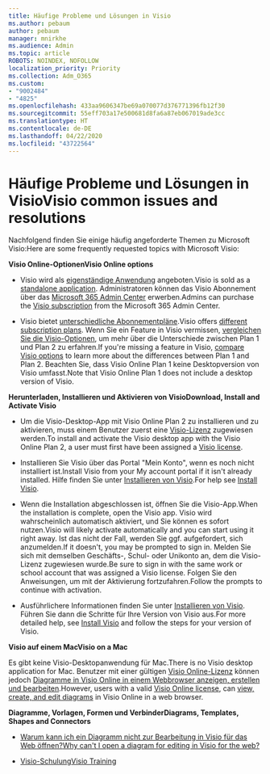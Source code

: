 ```yaml
---
title: Häufige Probleme und Lösungen in Visio
ms.author: pebaum
author: pebaum
manager: mnirkhe
ms.audience: Admin
ms.topic: article
ROBOTS: NOINDEX, NOFOLLOW
localization_priority: Priority
ms.collection: Adm_O365
ms.custom:
- "9002484"
- "4825"
ms.openlocfilehash: 433aa9606347be69a070077d376771396fb12f30
ms.sourcegitcommit: 55eff703a17e500681d8fa6a87eb067019ade3cc
ms.translationtype: HT
ms.contentlocale: de-DE
ms.lasthandoff: 04/22/2020
ms.locfileid: "43722564"
---
```

# <a name="visio-common-issues-and-resolutions"></a><span data-ttu-id="caf19-102">Häufige Probleme und Lösungen in Visio</span><span class="sxs-lookup"><span data-stu-id="caf19-102">Visio common issues and resolutions</span></span>

<span data-ttu-id="caf19-103">Nachfolgend finden Sie einige häufig angeforderte Themen zu Microsoft Visio:</span><span class="sxs-lookup"><span data-stu-id="caf19-103">Here are some frequently requested topics with Microsoft Visio:</span></span>

<span data-ttu-id="caf19-104">**Visio Online-Optionen**</span><span class="sxs-lookup"><span data-stu-id="caf19-104">**Visio Online options**</span></span>

- <span data-ttu-id="caf19-105">Visio wird als [eigenständige Anwendung](https://products.office.com/visio/flowchart-software) angeboten.</span><span class="sxs-lookup"><span data-stu-id="caf19-105">Visio is sold as a [standalone application](https://products.office.com/visio/flowchart-software).</span></span> <span data-ttu-id="caf19-106">Administratoren können das Visio Abonnement über das [Microsoft 365 Admin Center](https://docs.microsoft.com/alchemyinsights/purchase-visio-subscription) erwerben.</span><span class="sxs-lookup"><span data-stu-id="caf19-106">Admins can purchase the [Visio subscription](https://docs.microsoft.com/alchemyinsights/purchase-visio-subscription) from the Microsoft 365 Admin Center.</span></span>

- <span data-ttu-id="caf19-107">Visio bietet [unterschiedliche Abonnementpläne](https://products.office.com/visio/microsoft-visio-plans-and-pricing-compare-visio-options).</span><span class="sxs-lookup"><span data-stu-id="caf19-107">Visio offers [different subscription plans](https://products.office.com/visio/microsoft-visio-plans-and-pricing-compare-visio-options).</span></span> <span data-ttu-id="caf19-108">Wenn Sie ein Feature in Visio vermissen, [vergleichen Sie die Visio-Optionen](https://products.office.com/visio/microsoft-visio-plans-and-pricing-compare-visio-options), um mehr über die Unterschiede zwischen Plan 1 und Plan 2 zu erfahren.</span><span class="sxs-lookup"><span data-stu-id="caf19-108">If you're missing a feature in Visio, [compare Visio options](https://products.office.com/visio/microsoft-visio-plans-and-pricing-compare-visio-options) to learn more about the differences between Plan 1 and Plan 2.</span></span>  <span data-ttu-id="caf19-109">Beachten Sie, dass Visio Online Plan 1 keine Desktopversion von Visio umfasst.</span><span class="sxs-lookup"><span data-stu-id="caf19-109">Note that Visio Online Plan 1 does not include a desktop version of Visio.</span></span>

<span data-ttu-id="caf19-110">**Herunterladen, Installieren und Aktivieren von Visio**</span><span class="sxs-lookup"><span data-stu-id="caf19-110">**Download, Install and Activate Visio**</span></span>

- <span data-ttu-id="caf19-111">Um die Visio-Desktop-App mit Visio Online Plan 2 zu installieren und zu aktivieren, muss einem Benutzer zuerst eine [Visio-Lizenz](https://docs.microsoft.com/office365/admin/subscriptions-and-billing/assign-licenses-to-users) zugewiesen werden.</span><span class="sxs-lookup"><span data-stu-id="caf19-111">To install and activate the Visio desktop app with the Visio Online Plan 2, a user must first have been assigned a [Visio license](https://docs.microsoft.com/office365/admin/subscriptions-and-billing/assign-licenses-to-users).</span></span>

- <span data-ttu-id="caf19-112">Installieren Sie Visio über das Portal "Mein Konto", wenn es noch nicht installiert ist.</span><span class="sxs-lookup"><span data-stu-id="caf19-112">Install Visio from your My account portal if it isn't already installed.</span></span> <span data-ttu-id="caf19-113">Hilfe finden Sie unter [Installieren von Visio](https://support.office.com/article/f98f21e3-aa02-4827-9167-ddab5b025710).</span><span class="sxs-lookup"><span data-stu-id="caf19-113">For help see [Install Visio](https://support.office.com/article/f98f21e3-aa02-4827-9167-ddab5b025710).</span></span>

- <span data-ttu-id="caf19-114">Wenn die Installation abgeschlossen ist, öffnen Sie die Visio-App.</span><span class="sxs-lookup"><span data-stu-id="caf19-114">When the installation is complete, open the Visio app.</span></span> <span data-ttu-id="caf19-115">Visio wird wahrscheinlich automatisch aktiviert, und Sie können es sofort nutzen.</span><span class="sxs-lookup"><span data-stu-id="caf19-115">Visio will likely activate automatically and you can start using it right away.</span></span> <span data-ttu-id="caf19-116">Ist das nicht der Fall, werden Sie ggf. aufgefordert, sich anzumelden.</span><span class="sxs-lookup"><span data-stu-id="caf19-116">If it doesn't, you may be prompted to sign in.</span></span> <span data-ttu-id="caf19-117">Melden Sie sich mit demselben Geschäfts-, Schul- oder Unikonto an, dem die Visio-Lizenz zugewiesen wurde.</span><span class="sxs-lookup"><span data-stu-id="caf19-117">Be sure to sign in with the same work or school account that was assigned a Visio license.</span></span> <span data-ttu-id="caf19-118">Folgen Sie den Anweisungen, um mit der Aktivierung fortzufahren.</span><span class="sxs-lookup"><span data-stu-id="caf19-118">Follow the prompts to continue with activation.</span></span>

- <span data-ttu-id="caf19-119">Ausführlichere Informationen finden Sie unter [Installieren von Visio](https://support.office.com/article/f98f21e3-aa02-4827-9167-ddab5b025710). Führen Sie dann die Schritte für Ihre Version von Visio aus.</span><span class="sxs-lookup"><span data-stu-id="caf19-119">For more detailed help, see [Install Visio](https://support.office.com/article/f98f21e3-aa02-4827-9167-ddab5b025710) and follow the steps for your version of Visio.</span></span>

<span data-ttu-id="caf19-120">**Visio auf einem Mac**</span><span class="sxs-lookup"><span data-stu-id="caf19-120">**Visio on a Mac**</span></span>

<span data-ttu-id="caf19-121">Es gibt keine Visio-Desktopanwendung für Mac.</span><span class="sxs-lookup"><span data-stu-id="caf19-121">There is no Visio desktop application for Mac.</span></span> <span data-ttu-id="caf19-122">Benutzer mit einer gültigen [Visio Online-Lizenz](https://docs.microsoft.com/office365/admin/subscriptions-and-billing/assign-licenses-to-users) können jedoch [Diagramme in Visio Online in einem Webbrowser anzeigen, erstellen und bearbeiten](https://support.office.com/article/06f04845-91b8-4e8f-881f-a43c970735fc).</span><span class="sxs-lookup"><span data-stu-id="caf19-122">However, users with a valid [Visio Online license](https://docs.microsoft.com/office365/admin/subscriptions-and-billing/assign-licenses-to-users), can [view, create, and edit diagrams](https://support.office.com/article/06f04845-91b8-4e8f-881f-a43c970735fc) in Visio Online in a web browser.</span></span>

<span data-ttu-id="caf19-123">**Diagramme, Vorlagen, Formen und Verbinder**</span><span class="sxs-lookup"><span data-stu-id="caf19-123">**Diagrams, Templates, Shapes and Connectors**</span></span>

- [<span data-ttu-id="caf19-124">Warum kann ich ein Diagramm nicht zur Bearbeitung in Visio für das Web öffnen?</span><span class="sxs-lookup"><span data-stu-id="caf19-124">Why can't I open a diagram for editing in Visio for the web?</span></span>](https://support.microsoft.com/office/ea4a23d3-21d3-4878-945e-cf1be4140357)

- [<span data-ttu-id="caf19-125">Visio-Schulung</span><span class="sxs-lookup"><span data-stu-id="caf19-125">Visio Training</span></span>](https://support.office.com/article/visio-training-e058bcfa-1d90-4653-afc6-e84d54cf94a6)
